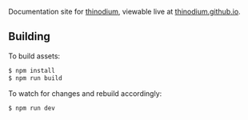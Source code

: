 Documentation site for [thinodium](https://github.com/thinodium/thinodium), viewable
live at [thinodium.github.io](https://thinodium.github.io).

## Building

To build assets:

```bash
$ npm install
$ npm run build
```

To watch for changes and rebuild accordingly:

```bash
$ npm run dev
```
